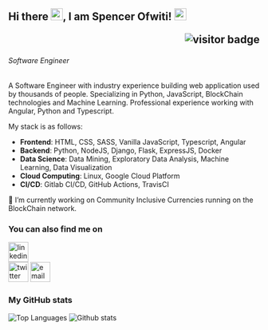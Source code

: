 ## Hi there <img src="https://raw.githubusercontent.com/MartinHeinz/MartinHeinz/master/wave.gif" width="24px">, I am Spencer Ofwiti! <img src="https://github.com/abhishekapk/abhishekapk/blob/master/Assests/Earth.gif" width="24px"> <p align="right"><img src="https://visitor-badge.laobi.icu/badge?page_id=SpencerOfwiti" alt="visitor badge"/></p>

###### *Software Engineer*


A Software Engineer with industry experience building web application used by thousands of people. Specializing in Python, JavaScript, BlockChain technologies and Machine Learning. Professional experience working with Angular, Python and Typescript. 

My stack is as follows:
* **Frontend**: HTML, CSS, SASS, Vanilla JavaScript, Typescript, Angular
* **Backend**: Python, NodeJS, Django, Flask, ExpressJS, Docker
* **Data Science**: Data Mining, Exploratory Data Analysis, Machine Learning, Data Visualization
* **Cloud Computing**: Linux, Google Cloud Platform
* **CI/CD**: Gitlab CI/CD, GitHub Actions, TravisCI 


🔭 I’m currently working on Community Inclusive Currencies running on the BlockChain network.

### You can also find me on
[<img src='https://cdn.jsdelivr.net/npm/simple-icons@3.0.1/icons/linkedin.svg' alt='linkedin' height='40'>](https://www.linkedin.com/in/spencer-ofwiti/)  
[<img src='https://cdn.jsdelivr.net/npm/simple-icons@3.0.1/icons/twitter.svg' alt='twitter' height='40'>](https://twitter.com/@SpencerOfwiti) 
[<img src='https://cdn.jsdelivr.net/npm/simple-icons@3.0.1/icons/gmail.svg' alt='email' height='40'>](mailto:maxspencer56@gmail.com)
<!--[<img src='https://cdn.jsdelivr.net/npm/simple-icons@3.0.1/cloud/mail.svg' alt='website' height='40'>](https://catalins.tech) -->


### My GitHub stats
![Top Languages](https://github-readme-stats.vercel.app/api/top-langs/?username=SpencerOfwiti&count_private=true&hide=html)
![Github stats](https://github-readme-stats.vercel.app/api?username=SpencerOfwiti&show_icons=true&count_private=true)


<!--
**SpencerOfwiti/SpencerOfwiti** is a ✨ _special_ ✨ repository because its `README.md` (this file) appears on your GitHub profile.

Here are some ideas to get you started:

- 🔭 I’m currently working on ...
- 🌱 I’m currently learning ...
- 👯 I’m looking to collaborate on ...
- 🤔 I’m looking for help with ...
- 💬 Ask me about ...
- 📫 How to reach me: ...
- 😄 Pronouns: ...
- ⚡ Fun fact: ...
-->
